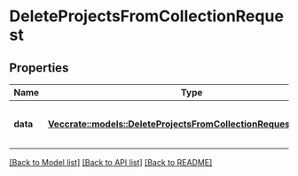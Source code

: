 # DeleteProjectsFromCollectionRequest

## Properties

Name | Type | Description | Notes
------------ | ------------- | ------------- | -------------
**data** | [**Vec<crate::models::DeleteProjectsFromCollectionRequestDataInner>**](DeleteProjectsFromCollectionRequest_data_inner.md) | IDs of items to remove from a collection | 

[[Back to Model list]](../README.md#documentation-for-models) [[Back to API list]](../README.md#documentation-for-api-endpoints) [[Back to README]](../README.md)


